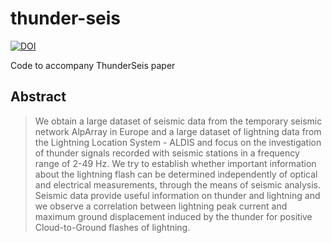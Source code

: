 # thunder-seis
[![DOI](https://zenodo.org/badge/391969148.svg)](https://zenodo.org/badge/latestdoi/391969148)

Code to accompany ThunderSeis paper

## Abstract
> We obtain a large dataset of seismic data from the temporary seismic network AlpArray in Europe and a large dataset of lightning data from the Lightning Location System - ALDIS and focus on the investigation of thunder signals recorded with seismic stations in a frequency range of 2-49 Hz. We try to establish whether important information about the lightning flash can be determined independently of optical and electrical measurements, through the means of seismic analysis. Seismic data provide useful information on thunder and lightning and we observe a correlation between lightning peak current and maximum ground displacement induced by the thunder for positive Cloud-to-Ground flashes of lightning. 
